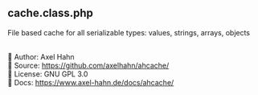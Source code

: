 <html>
<div class="hero">
  <h2>cache.class.php</h2>
  File based cache for all serializable types: values, strings, arrays, objects<br>
</div>
</html>

<br>

👤 Author: Axel Hahn \
🧾 Source: <https://github.com/axelhahn/ahcache/> \
📜 License: GNU GPL 3.0 \
📗 Docs: <https://www.axel-hahn.de/docs/ahcache/>
  